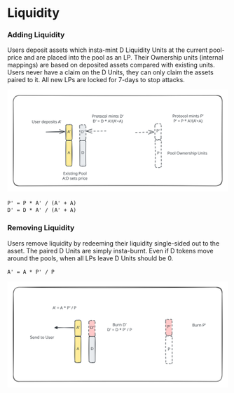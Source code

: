 # Liquidity

### Adding Liquidity

Users deposit assets which insta-mint D Liquidity Units at the current pool-price and are placed into the pool as an LP. Their Ownership units (internal mappings) are based on deposited assets compared with existing units. Users never have a claim on the D Units, they can only claim the assets paired to it. All new LPs are locked for 7-days to stop attacks.&#x20;

<img src="../.gitbook/assets/file.excalidraw (3) (1).svg" alt="" class="gitbook-drawing">

```
P' = P * A' / (A' + A)
D' = D * A' / (A' + A)
```

### Removing Liquidity

Users remove liquidity by redeeming their liquidity single-sided out to the asset. The paired D Units are simply insta-burnt. Even if D tokens move around the pools, when all LPs leave D Units should be 0.

```
A' = A * P' / P
```

<img src="../.gitbook/assets/file.excalidraw (10).svg" alt="" class="gitbook-drawing">
